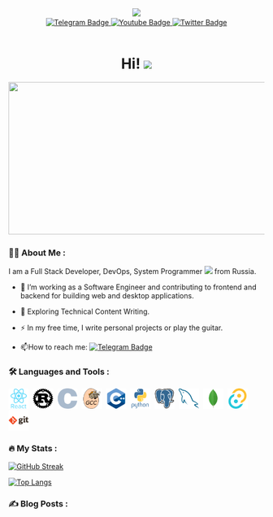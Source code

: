 <div id="header" align="center">
  <img src="https://i.pinimg.com/1200x/85/3c/de/853cde4c2b613a6e45b38508c8f2f1e0.jpg" width="100"/>
</div>
<div id="badges" align="center">
  <a href="https://t.me/crvxiesd">
    <img src="https://img.shields.io/badge/Telegram-blue?style=for-the-badge&logo=telegram&logoColor=white" alt="Telegram Badge"/>
  </a>
  <a href="https://discordapp.com/users/799139246928560139">
    <img src="https://img.shields.io/badge/Discord-5865F2?style=for-the-badge&logo=discord&logoColor=white" alt="Youtube Badge"/>
  </a>
  <a href="https://vk.com/cxzivxized">
    <img src="https://img.shields.io/badge/VK-4C75A3?style=for-the-badge&logo=vk&logoColor=white" alt="Twitter Badge"/>
  </a>
</div>
<div id="counter" align="center">
  <img src="https://komarev.com/ghpvc/?username=MozzarellaCheesee&style=flat-square&color=blue" alt=""/>  
</div>
<div id="hello" align="center">
  <h1>
    Hi!
    <img src="https://i.pinimg.com/736x/d7/c9/97/d7c99749082e797c6a81368b8bf35ea4.jpg" width="30px"/>
  </h1>
</div>

<div align="center">
  <img src="https://i.pinimg.com/736x/1e/58/40/1e5840958893d2fc325c6b8d5af93ab8.jpg" width="600" height="300"/>
</div>

### 👨‍💻 About Me :
I am a Full Stack Developer, DevOps, System Programmer <img src="https://i.pinimg.com/736x/f3/08/ae/f308aec2aceae5a59526e69f09c07abc.jpg" width="30"> from Russia.

- :telescope: I’m working as a Software Engineer and contributing to frontend and backend for building web and desktop applications.

- :seedling: Exploring Technical Content Writing.

- :zap: In my free time, I write personal projects or play the guitar.

- :mailbox:How to reach me: [![Telegram Badge](https://img.shields.io/badge/-Mozzarella-blue?style=flat&logo=telegram&logoColor=white)](https://t.me/crvxiesd)

### :hammer_and_wrench: Languages and Tools :
<div>
  <img src="https://github.com/devicons/devicon/blob/master/icons/react/react-original-wordmark.svg" title="React" alt="React" width="40" height="40"/>&nbsp;
  <img src="https://github.com/devicons/devicon/blob/master/icons/rust/rust-original.svg" title="Rust" alt="Rust" width="40" height="40"/>&nbsp;
  <img src="https://github.com/devicons/devicon/blob/master/icons/c/c-original.svg" title="C" alt="C" width="40" height="40"/>&nbsp;
  <img src="https://github.com/devicons/devicon/blob/master/icons/gcc/gcc-original.svg" title="gcc" alt="gcc" width="40" height="40"/>&nbsp;
  <img src="https://github.com/devicons/devicon/blob/master/icons/cplusplus/cplusplus-original.svg" title="C++" alt="C++" width="40" height="40"/>&nbsp;
  <img src="https://github.com/devicons/devicon/blob/master/icons/python/python-original-wordmark.svg" title="Python" alt="Python" width="40" height="40"/>&nbsp;
  <img src="https://github.com/devicons/devicon/blob/master/icons/postgresql/postgresql-original.svg" title="postgresql" alt="postgresql" width="40" height="40"/>&nbsp;
  <img src="https://github.com/devicons/devicon/blob/master/icons/mysql/mysql-original.svg" title="MySQL" alt="MySQL" width="40" height="40"/>&nbsp;
  <img src="https://github.com/devicons/devicon/blob/master/icons/mongodb/mongodb-original.svg" title="MongoDB" alt="MongoDB" width="40" height="40"/>&nbsp;
  <img src="https://github.com/devicons/devicon/blob/master/icons/tauri/tauri-original.svg" title="Tauri" alt="Tauri" width="40" height="40"/>&nbsp;
  <img src="https://github.com/devicons/devicon/blob/master/icons/git/git-original-wordmark.svg" title="Git" **alt="Git" width="40" height="40"/>
</div>

### :fire: My Stats :
[![GitHub Streak](http://github-readme-streak-stats.herokuapp.com?user=MozzarellaCheesee&theme=dark&background=000000)](https://git.io/streak-stats)

[![Top Langs](https://github-readme-stats.vercel.app/api/top-langs/?username=MozzarellaCheesee&layout=compact&theme=vision-friendly-dark)](https://github.com/anuraghazra/github-readme-stats)

### :writing_hand: Blog Posts :

<!-- BLOG-POST-LIST:START -->

<!-- BLOG-POST-LIST:END -->
